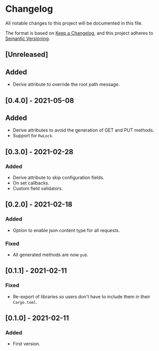 # Changelog
All notable changes to this project will be documented in this file.

The format is based on [Keep a Changelog](https://keepachangelog.com/en/1.0.0/),
and this project adheres to [Semantic Versioning](https://semver.org/spec/v2.0.0.html).

## [Unreleased]

## Added
- Derive attribute to override the root path message.

## [0.4.0] - 2021-05-08
## Added
- Derive attributes to avoid the generation of GET and PUT methods.
- Support for `RwLock`.

## [0.3.0] - 2021-02-28
### Added
- Derive attribute to skip configuration fields.
- On set callbacks.
- Custom field validators.

## [0.2.0] - 2021-02-18
### Added
- Option to enable json content type for all requests.

### Fixed
- All generated methods are now `pub`.

## [0.1.1] - 2021-02-11
### Fixed
- Re-export of libraries so users don't have to include them in their `Cargo.toml`.

## [0.1.0] - 2021-02-11
### Added
- First version.
